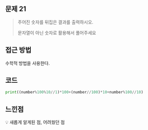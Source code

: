 ## 문제 21

> 주어진 숫자를 뒤집은 결과를 출력하시오.
>
> 문자열이 아닌 숫자로 활용해서 풀어주세요

## 접근 방법

수학적 방법을 사용한다.

## 코드

```python
print((number%100%10//1)*100+(number//100)*10+number%100//10) 
```

## 느낀점

💡 새롭게 알게된 점, 어려웠던 점